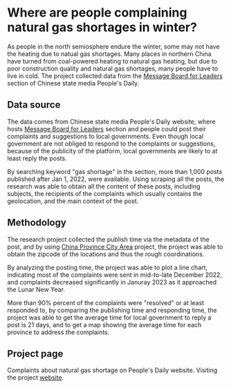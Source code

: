 # Where are people complaining natural gas shortages in winter?
As people in the north semiosphere endure the winter, some may not have the heating due to natual gas shortages. Many places in northern China have turned from coal-powered heating to natural gas heating, but due to poor construction quality and natural gas shortages, many people have to live in cold. The project collected data from the [Message Board for Leaders](https://liuyan.people.com.cn/) section of Chinese state media People's Daily. 

## Data source
The data comes from Chinese state media People's Daily website, where hosts [Message Board for Leaders](https://liuyan.people.com.cn/) section and people could post their complaints and suggestions to local governments. Even though local government are not obliged to respond to the complaints or suggestions, because of the publicity of the platform, local governments are likely to at least reply the posts.

By searching keyword "gas shortage" in the section, more than 1,000 posts published after Jan 1, 2022, were available. Using scraping all the posts, the research was able to obtain all the content of these posts, including subjects, the recipients of the complaints which usually contains the geolocation, and the main context of the post. 

## Methodology
The research project collected the publish time via the metadata of the post, and by using [China Province City Area](https://github.com/DQinYuan/chinese_province_city_area_mapper) project, the project was able to obtain the zipcode of the locations and thus the rough coordinations. 

By analyzing the posting time, the project was able to plot a line chart, indicating most of the complaints were sent in mid-to-late December 2022, and complaints decreased significantly in Januray 2023 as it approached the Lunar New Year. 

More than 90% percent of the complaints were "resolved" or at least responded to, by comparing the publishing time and responding time, the project was able to get the average time for local government to reply a post is 21 days, and to get a map showing the average time for each province to address the complaints. 

## Project page
Complaints about natural gas shortage on People's Daily website. Visiting the project [website](yong-xiong.github.io/peoples-daily-natural-gas-complaints).
